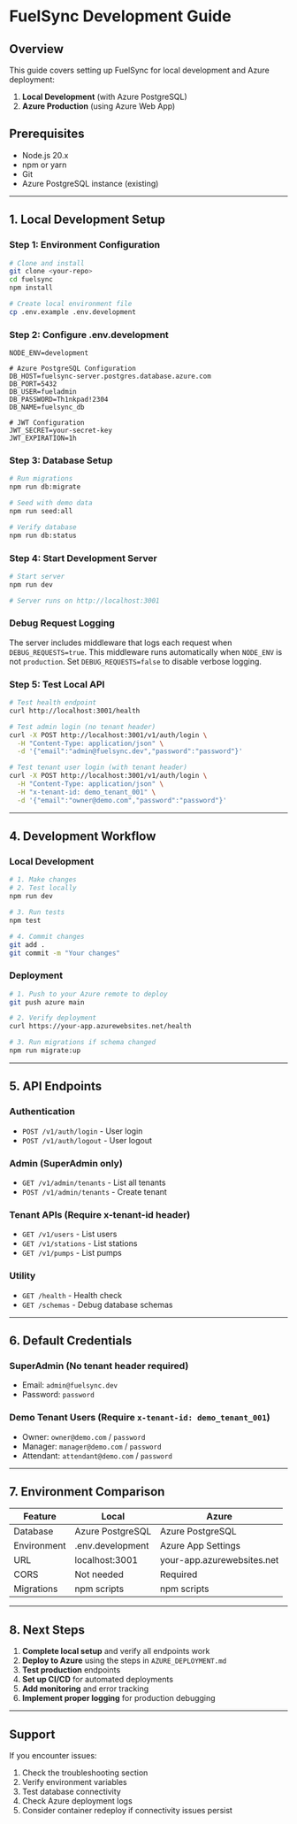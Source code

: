# FuelSync Development Guide

## Overview
This guide covers setting up FuelSync for local development and Azure deployment:
1. **Local Development** (with Azure PostgreSQL)
2. **Azure Production** (using Azure Web App)

## Prerequisites
- Node.js 20.x
- npm or yarn
- Git
- Azure PostgreSQL instance (existing)

---

## 1. Local Development Setup

### Step 1: Environment Configuration
```bash
# Clone and install
git clone <your-repo>
cd fuelsync
npm install

# Create local environment file
cp .env.example .env.development
```

### Step 2: Configure .env.development
```env
NODE_ENV=development

# Azure PostgreSQL Configuration
DB_HOST=fuelsync-server.postgres.database.azure.com
DB_PORT=5432
DB_USER=fueladmin
DB_PASSWORD=Th1nkpad!2304
DB_NAME=fuelsync_db

# JWT Configuration
JWT_SECRET=your-secret-key
JWT_EXPIRATION=1h
```

### Step 3: Database Setup
```bash
# Run migrations
npm run db:migrate

# Seed with demo data
npm run seed:all

# Verify database
npm run db:status
```

### Step 4: Start Development Server
```bash
# Start server
npm run dev

# Server runs on http://localhost:3001
```

### Debug Request Logging

The server includes middleware that logs each request when `DEBUG_REQUESTS=true`.
This middleware runs automatically when `NODE_ENV` is not `production`.
Set `DEBUG_REQUESTS=false` to disable verbose logging.

### Step 5: Test Local API
```bash
# Test health endpoint
curl http://localhost:3001/health

# Test admin login (no tenant header)
curl -X POST http://localhost:3001/v1/auth/login \
  -H "Content-Type: application/json" \
  -d '{"email":"admin@fuelsync.dev","password":"password"}'

# Test tenant user login (with tenant header)
curl -X POST http://localhost:3001/v1/auth/login \
  -H "Content-Type: application/json" \
  -H "x-tenant-id: demo_tenant_001" \
  -d '{"email":"owner@demo.com","password":"password"}'
```

---

## 4. Development Workflow

### Local Development
```bash
# 1. Make changes
# 2. Test locally
npm run dev

# 3. Run tests
npm test

# 4. Commit changes
git add .
git commit -m "Your changes"
```

### Deployment
```bash
# 1. Push to your Azure remote to deploy
git push azure main

# 2. Verify deployment
curl https://your-app.azurewebsites.net/health

# 3. Run migrations if schema changed
npm run migrate:up
```

---

## 5. API Endpoints

### Authentication
- `POST /v1/auth/login` - User login
- `POST /v1/auth/logout` - User logout

### Admin (SuperAdmin only)
- `GET /v1/admin/tenants` - List all tenants
- `POST /v1/admin/tenants` - Create tenant

### Tenant APIs (Require x-tenant-id header)
- `GET /v1/users` - List users
- `GET /v1/stations` - List stations
- `GET /v1/pumps` - List pumps

### Utility
- `GET /health` - Health check
- `GET /schemas` - Debug database schemas

---

## 6. Default Credentials

### SuperAdmin (No tenant header required)
- Email: `admin@fuelsync.dev`
- Password: `password`

### Demo Tenant Users (Require `x-tenant-id: demo_tenant_001`)
- Owner: `owner@demo.com` / `password`
- Manager: `manager@demo.com` / `password`
- Attendant: `attendant@demo.com` / `password`

---

## 7. Environment Comparison

| Feature | Local | Azure |
|---------|-------|-------|
| Database | Azure PostgreSQL | Azure PostgreSQL |
| Environment | .env.development | Azure App Settings |
| URL | localhost:3001 | your-app.azurewebsites.net |
| CORS | Not needed | Required |
| Migrations | npm scripts | npm scripts |

---

## 8. Next Steps

1. **Complete local setup** and verify all endpoints work
2. **Deploy to Azure** using the steps in `AZURE_DEPLOYMENT.md`
3. **Test production** endpoints
4. **Set up CI/CD** for automated deployments
5. **Add monitoring** and error tracking
6. **Implement proper logging** for production debugging

---

## Support

If you encounter issues:
1. Check the troubleshooting section
2. Verify environment variables
3. Test database connectivity
4. Check Azure deployment logs
5. Consider container redeploy if connectivity issues persist
